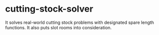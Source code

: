 # cutting-stock-solver
It solves real-world cutting stock problems with designated spare length functions. 
It also puts slot rooms into consideration.

